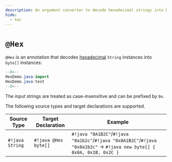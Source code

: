 ```yaml
---
description: An argument converter to decode hexadecimal strings into byte arrays
hide:
  - toc
---
```


# `@Hex`

`@Hex` is an annotation that decodes [hexadecimal](https://en.wikipedia.org/wiki/Hexadecimal) `String` instances into `byte[]` instances:

``` java
--8<--
HexDemo.java:import
HexDemo.java:test
--8<--
```

The input strings are treated as case-insensitive and can be prefixed by `0x`.

The following source types and target declarations are supported.

| Source Type     | Target Declaration   | Example                                                                                                                |
|-----------------|----------------------|------------------------------------------------------------------------------------------------------------------------|
| `#!java String` | `#!java @Hex byte[]` | `#!java "0A1B2C"`/`#!java "0a1b2c"`/`#!java "0x0A1B2C"`/`#!java "0x0a1b2c"` → `#!java new byte[] { 0x0A, 0x1B, 0x2C }` |
